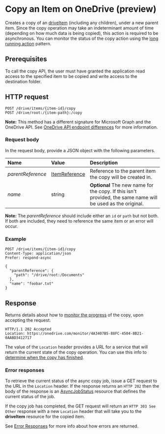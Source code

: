# Copy an Item on OneDrive (preview)

Creates a copy of an [driveItem][item-resource] (including any children), under a new parent item.
Since the copy operation may take an indeterminant amount of time (depending on how much data is being copied), this action is required to be asynchronous.
You can monitor the status of the copy action using the [long running action](../concepts/long-running-actions.md) pattern.

## Prerequisites
To call the copy API, the user must have granted the application read access to the specified item to be copied and write access to the destination folder.

## HTTP request

<!-- { "blockType": "ignored" } -->
```
POST /drive/items/{item-id}/copy
POST /drive/root:/{item-path}:/copy
```

**Note:** This method has a different signature for Microsoft Graph and the OneDrive API. See [OneDrive API endpoint differences](../advanced/direct-endpoint-differences.md) for more information.

### Request body
In the request body, provide a JSON object with the following parameters.


| Name              | Value                                          | Description                                                                                                 |
|:------------------|:-----------------------------------------------|:------------------------------------------------------------------------------------------------------------|
| _parentReference_ | [ItemReference](../resources/itemReference.md) | Reference to the parent item the copy will be created in.                                                   |
| _name_            | string                                         | **Optional** The new name for the copy. If this isn't provided, the same name will be used as the original. |

**Note:** The _parentReference_ should include either an `id` or `path` but not both. 
If both are included, they need to reference the same item or an error will occur.

### Example

<!-- { "blockType": "request", "name": "copy-item", "scopes": "files.readwrite", "target": "action" } -->
```http
POST /drive/items/{item-id}/copy
Content-Type: application/json
Prefer: respond-async

{
  "parentReference": {
    "path": "/drive/root:/Documents"
  },
  "name": "foobar.txt"
}
```

## Response

Returns details about how to [monitor the progress](../concepts/long-running-actions.md) of the copy, upon accepting the request.

<!-- { "blockType": "response" } -->
```http
HTTP/1.1 202 Accepted
Location: https://onedrive.com/monitor/4A3407B5-88FC-4504-8B21-0AABD3412717
```

The value of the `Location` header provides a URL for a service that will return the current state of the copy operation.
You can use this info to [determine when the copy has finished](../concepts/long-running-actions.md).

### Error responses
To retrieve the current status of the async copy job, issue a GET request to the URL in the `Location` header.
If the response returns an `HTTP 202` then the body of the response is an [AsyncJobStatus](../resources/asyncJobStatus.md) resource that defines the current status of the job.

If the copy job has completed, the GET request will return an `HTTP 303 See Other` response with a new `Location` header that will take you to the **driveItem** resource for the copied item.

See [Error Responses][error-response] for more info about how errors are returned.

[error-response]: ../concepts/errors.md
[item-resource]: ../resources/driveitem.md

<!-- {
  "type": "#page.annotation",
  "description": "Create a copy of an existing item.",
  "keywords": "copy existing item",
  "section": "documentation",
  "tocPath": "Items/Copy"
} -->
